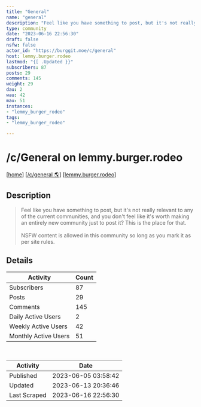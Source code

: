 ```yaml
---
title: "General" 
name: "general"
description: "Feel like you have something to post, but it's not really relevant to any of the current communities, and you don't feel like it's worth making an entirely new community just to post it? This is the place for that.NSFW content is allowed in this community so long as you mark it as per site rules."
type: community
date: "2023-06-16 22:56:30"
draft: false
nsfw: false
actor_id: "https://burggit.moe/c/general"
host: lemmy.burger.rodeo
lastmod: "{[ .Updated }}"
subscribers: 87
posts: 29
comments: 145
weight: 29
dau: 2
wau: 42
mau: 51
instances:
- "lemmy_burger_rodeo"
tags: 
- "lemmy_burger_rodeo"

---
```


# /c/General on lemmy.burger.rodeo

[[home](/)]
[[/c/general 🌎](https://burggit.moe/c/general)]
[[lemmy.burger.rodeo](/instances/lemmy_burger_rodeo)]


## Description 

<blockquote class="description">
Feel like you have something to post, but it's not really relevant to any of the current communities, and you don't feel like it's worth making an entirely new community just to post it? This is the place for that.<br><br>NSFW content is allowed in this community so long as you mark it as per site rules.
</blockquote>


## Details

| Activity | Count  |
|----------------------|---|
| Subscribers          | 87 |
| Posts                | 29  |
| Comments             | 145  |
| Daily Active Users   | 2  |
| Weekly Active Users  | 42  |
| Monthly Active Users | 51  |

<br>

| Activity | Date |
|----------------------|---|
| Published            | 2023-06-05 03:58:42 |
| Updated              | 2023-06-13 20:36:46 |
| Last Scraped         | 2023-06-16 22:56:30 |
